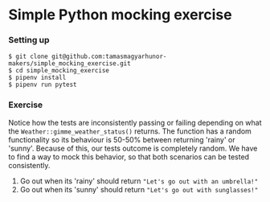 # Simple Python mocking exercise

### Setting up
```
$ git clone git@github.com:tamasmagyarhunor-makers/simple_mocking_exercise.git
$ cd simple_mocking_exercise
$ pipenv install
$ pipenv run pytest
```

### Exercise
Notice how the tests are inconsistently passing or failing depending on what the `Weather::gimme_weather_status()` returns. The function has a random functionality so its behaviour is 50-50% between returning 'rainy' or 'sunny'. Because of this, our tests outcome is completely random. We have to find a way to mock this behavior, so that both scenarios can be tested consistently.

1. Go out when its 'rainy' should return `"Let's go out with an umbrella!"`
2. Go out when its 'sunny' should return `"Let's go out with sunglasses!"`